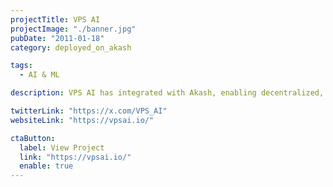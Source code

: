 ```yaml
---
projectTitle: VPS AI
projectImage: "./banner.jpg"
pubDate: "2011-01-18"
category: deployed_on_akash

tags:
  - AI & ML

description: VPS AI has integrated with Akash, enabling decentralized, on-chain bidding for AI/ML workloads and GPU deployments.

twitterLink: "https://x.com/VPS_AI"
websiteLink: "https://vpsai.io/"

ctaButton:
  label: View Project
  link: "https://vpsai.io/"
  enable: true
---
```


